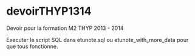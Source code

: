 devoirTHYP1314
==============

Devoir pour la formation M2 THYP 2013 - 2014

Executer le script SQL dans etunote.sql ou etunote_with_more_data pour que tous fonctionne.
